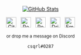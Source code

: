 <div align="center">
    
  [![GitHub Stats](https://github-readme-stats.vercel.app/api?username=csqrl&show_icons=true&count_private=true&hide_title=true&hide_border=true)][me/gh]
  
  <p>
    
[<img src="https://github.com/fluidicon.png" alt="GitHub" height="28" />][me/gh] &nbsp;
[<img src="https://images.rbxcdn.com/3b43a5c16ec359053fef735551716fc5.ico" alt="Roblox" height="28" />][me/rbx] &nbsp;
[<img src="https://doy2mn9upadnk.cloudfront.net/uploads/default/original/4X/6/b/1/6b16738af0d9f6edcf80e09e6bf38a4c9e7cfb83.png" alt="Roblox DevForum" height="28" />][me/rbxdev] &nbsp;
[<img src="https://camo.githubusercontent.com/490c1391f957c8702c718172f34b7ff079d8c8ec/68747470733a2f2f63646e2e6472696262626c652e636f6d2f6173736574732f6472696262626c652d62616c6c2d3139322d323365636264663938373833323233316538376336343262623235646538323161663162613637333461363236633863323539613230613063613531613234372e706e67" alt="Dribbble" height="28" />][me/dribbble] &nbsp;
[<img src="https://img.icons8.com/fluent/2x/microsoft-outlook-2019.png" alt="Email" height="28" />][me/mail]

<sub>
or drop me a message on Discord
</sub>

```
csqrl#0287
```


  </p>
</div>

[me/gh]: https://github.com/csqrl
[me/rbx]: https://roblox.com/users/3659905/profile
[me/rbxdev]: https://devforum.roblox.com/u/csqrl
[me/dribbble]: https://dribbble.com/csqrl
[me/mail]: mailto://e@csqrl.dev
